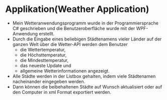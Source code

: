 # Applikation(Weather Application)
- Mein Wetteranwendungsprogramm wurde in der Programmiersprache C# geschrieben und die Benutzeroberfläche wurde mit der WPF-Anwendung erstellt.
- Durch die Eingabe eines beliebigen Städtenamens vieler Länder auf der ganzen Welt über die Wetter-API werden dem Benutzer
	- die Wettertemperatur,
	- die Höchsttemperatur,
	- die Mindesttemperatur,
	- das neueste Update und
	- allgemeine Wetterinformationen angezeigt.
- Alle Städte werden in der Listbox gehalten, indem viele Städtenamen nacheinander eingegeben werden.
- Dann können die beibehaltenen Städte auf Wunsch aktualisiert oder auf den Computer in xml Format exportiert werden.
